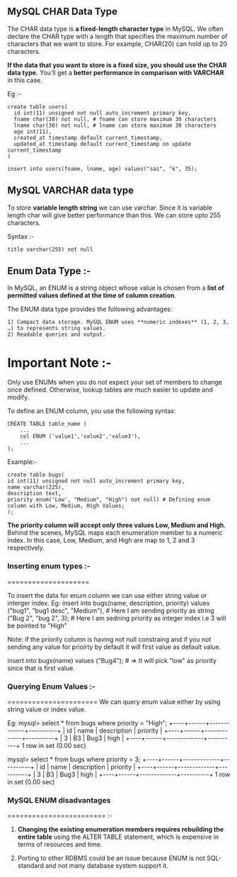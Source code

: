 
## MySQL CHAR Data Type

The CHAR data type is **a fixed-length character type** in MySQL. We often declare the CHAR type with a length that specifies the 
maximum number of characters that we want to store. For example, CHAR(20) can hold up to 20 characters.

**If the data that you want to store is a fixed size, you should use the CHAR data type.** 
You’ll get a **better performance in comparison with VARCHAR** in this case.

Eg :-
```mysql
create table users(
  id int(11) unsigned not null auto_increment primary key,
  fname char(30) not null, # fname can store maximum 30 characters
  lname char(30) not null, # lname can store maximum 30 characters
  age int(11),
  created_at timestamp default current_timestamp,
  updated_at timestamp default current_timestamp on update current_timestamp
)

insert into users(fname, lname, age) values("sai", "k", 35);
```

## MySQL VARCHAR data type
To store **variable length string** we can use varchar. Since it is variable length char will give better performance than this.
We can store upto 255 characters.

Syntax :-
```mysql
title varchar(255) not null
```

## Enum Data Type :-

In MySQL, an ENUM is a string object whose value is chosen from a **list of permitted values defined at the time of column creation**.

The ENUM data type provides the following advantages:

    1) Compact data storage. MySQL ENUM uses **numeric indexes** (1, 2, 3, …) to represents string values.
    2) Readable queries and output.
    
Important Note :- 
==============
Only use ENUMs when you do not expect your set of members to change once defined. Otherwise, lookup tables are much easier to 
update and modify.

To define an ENUM column, you use the following syntax:
```mysql
CREATE TABLE table_name (
    ...
    col ENUM ('value1','value2','value3'),
    ...
);
```   

Example:-
```mysql
create table bugs(
id int(11) unsigned not null auto_increment primary key,
name varchar(225),
description text,
priority enum('Low', "Medium", "High") not null) # Defining enum column with Low, Medium, High Values;
);
```
**The priority column will accept only three values Low, Medium and High**. Behind the scenes, MySQL maps each enumeration member 
to a numeric index. In this case, Low, Medium, and High are map to 1, 2 and 3 respectively.

### Inserting enum types :-
====================

To insert the data for enum column we can use either string value or interger index.
Eg:
insert into bugs(name, description, priority) values
("bug1", "bug1 desc", "Medium"),  # Here I am sending priority as string
("Bug 2", "bug 2", 3); # Here I am sedning priority as integer index i.e 3 will be pointed to "High"

Note: if the priority column is having not  null constraing and if you not sending any value for prioirty by default it will first value as default value.

insert into bugs(name) values ("Bug4"); # => It will pick "low" as priority since that is first value.

### Querying Enum Values :-
======================
We can query enum value either by using string value or index value.

Eg:
mysql> select  * from bugs where priority = "High";
+----+------+-------------+----------+
| id | name | description | priority |
+----+------+-------------+----------+
|  3 | B3   | Bug3        | high     |
+----+------+-------------+----------+
1 row in set (0.00 sec)

mysql> select  * from bugs where priority = 3;
+----+------+-------------+----------+
| id | name | description | priority |
+----+------+-------------+----------+
|  3 | B3   | Bug3        | high     |
+----+------+-------------+----------+
1 row in set (0.00 sec)

### MySQL ENUM disadvantages
======================== :-

1) **Changing the existing enumeration members requires rebuilding the entire table** using the ALTER TABLE statement, 
which is expensive in terms of resources and time.


2) Porting to other RDBMS could be an issue because ENUM is not SQL-standard and not many database system support it.


